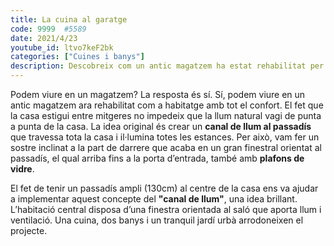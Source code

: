 ```yaml
---
title: La cuina al garatge
code: 9999  #5589
date: 2021/4/23
youtube_id: ltvo7keF2bk
categories: ["Cuines i banys"]
description: Descobreix com un antic magatzem ha estat rehabilitat per convertir-se en un habitatge modern amb un canal de llum al passadís, plafons de vidre i espais ben il·luminats. Una cuina, dos banys i un jardí urbà complementen aquest projecte.
---
```


Podem viure en un magatzem? La resposta és sí. Sí, podem viure en un antic magatzem ara rehabilitat com a habitatge amb tot el confort. El fet que la casa estigui entre mitgeres no impedeix que la llum natural vagi de punta a punta de la casa. La idea original és crear un **canal de llum al passadís** que travessa tota la casa i il·lumina totes les estances. Per això, vam fer un sostre inclinat a la part de darrere que acaba en un gran finestral orientat al passadís, el qual arriba fins a la porta d’entrada, també amb **plafons de vidre**.

El fet de tenir un passadís ampli (130cm) al centre de la casa ens va ajudar a implementar aquest concepte del **"canal de llum"**, una idea brillant. L’habitació central disposa d’una finestra orientada al saló que aporta llum i ventilació. Una cuina, dos banys i un tranquil jardí urbà arrodoneixen el projecte.
